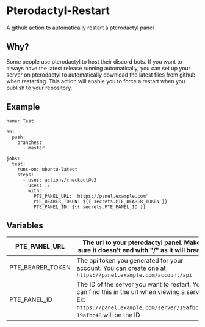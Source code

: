 # Pterodactyl-Restart
A github action to automatically restart a pterodactyl panel

## Why?

Some people use pterodactyl to host their discord bots. If you want to always have the latest release running automatically, you can set up your server on pterodactyl to automatically download the latest files from github when restarting. This action will enable you to force a restart when you publish to your repository.

## Example
```
name: Test

on:
  push:
    branches:
      - master

jobs:
  test:
    runs-on: ubuntu-latest
    steps:
      - uses: actions/checkout@v2
      - uses: ./
        with:
          PTE_PANEL_URL: 'https://panel.example.com'
          PTE_BEARER_TOKEN: ${{ secrets.PTE_BEARER_TOKEN }}
          PTE_PANEL_ID: ${{ secrets.PTE_PANEL_ID }}
```

## Variables

| PTE_PANEL_URL    	| The url to your pterodactyl panel. Make sure it doesn't end with "/" as it will break.                                                                  	|
|------------------	|---------------------------------------------------------------------------------------------------------------------------------------------------------	|
| PTE_BEARER_TOKEN 	| The api token you generated for your account. You can create one at `https://panel.example.com/account/api`                                     	|
| PTE_PANEL_ID     	| The ID of the server you want to restart. You can find this in the url when viewing a server Ex: `https://panel.example.com/server/19afbc48`, `19afbc48` will be the ID 	|
